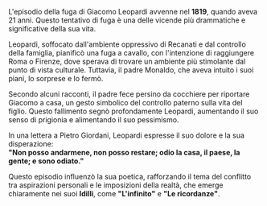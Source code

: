 L'episodio della fuga di Giacomo Leopardi avvenne nel **1819**, quando aveva 21 anni. Questo tentativo di fuga è una delle vicende più drammatiche e significative della sua vita.

Leopardi, soffocato dall'ambiente oppressivo di Recanati e dal controllo della famiglia, pianificò una fuga a cavallo, con l'intenzione di raggiungere Roma o Firenze, dove sperava di trovare un ambiente più stimolante dal punto di vista culturale. Tuttavia, il padre Monaldo, che aveva intuito i suoi piani, lo sorprese e lo fermò.

Secondo alcuni racconti, il padre fece persino da cocchiere per riportare Giacomo a casa, un gesto simbolico del controllo paterno sulla vita del figlio. Questo fallimento segnò profondamente Leopardi, aumentando il suo senso di prigionia e alimentando il suo pessimismo.

In una lettera a Pietro Giordani, Leopardi espresse il suo dolore e la sua disperazione:  
**"Non posso andarmene, non posso restare; odio la casa, il paese, la gente; e sono odiato."**

Questo episodio influenzò la sua poetica, rafforzando il tema del conflitto tra aspirazioni personali e le imposizioni della realtà, che emerge chiaramente nei suoi **Idilli**, come **"L'infinito"** e **"Le ricordanze"**.